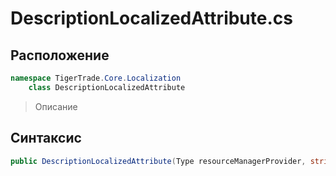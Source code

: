 
# DescriptionLocalizedAttribute.cs
## Расположение
```csharp
namespace TigerTrade.Core.Localization  
    class DescriptionLocalizedAttribute
```

> Описание

## Синтаксис
```csharp
public DescriptionLocalizedAttribute(Type resourceManagerProvider, string resourceKey)
```
